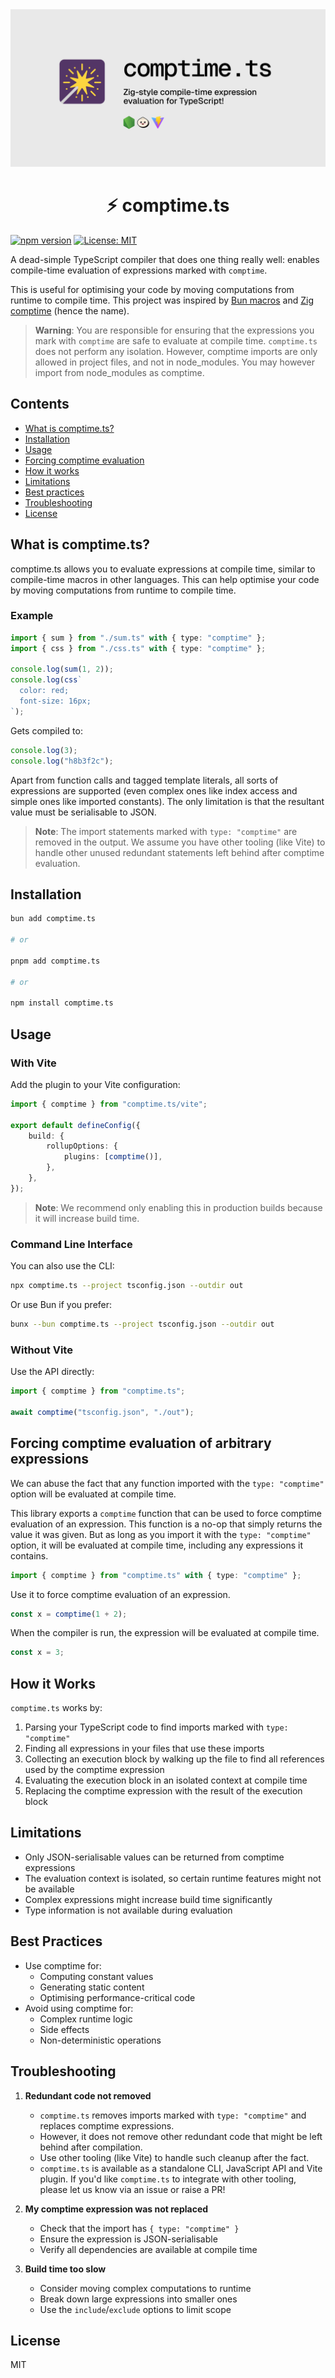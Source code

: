 <div align="center">
  <img src="https://raw.githubusercontent.com/feathers-studio/comptime.ts/master/docs/comptime.ts.svg" alt="Hyperactive">
</div>

<div align="center">
<h1>⚡️ comptime.ts</h1>
</div>

[![npm version](https://img.shields.io/npm/v/comptime.ts.svg)](https://www.npmjs.com/package/comptime.ts)
[![License: MIT](https://img.shields.io/badge/License-MIT-yellow.svg)](https://opensource.org/licenses/MIT)

A dead-simple TypeScript compiler that does one thing really well: enables compile-time evaluation of expressions marked with `comptime`.

This is useful for optimising your code by moving computations from runtime to compile time. This project was inspired by [Bun macros](https://bun.sh/docs/bundler/macros) and [Zig comptime](https://ziglang.org/documentation/master/#Compile-Time-Expressions) (hence the name).

> **Warning**: You are responsible for ensuring that the expressions you mark with `comptime` are safe to evaluate at compile time. `comptime.ts` does not perform any isolation. However, comptime imports are only allowed in project files, and not in node_modules. You may however import from node_modules as comptime.

## Contents

-   [What is comptime.ts?](#what-is-comptime.ts)
-   [Installation](#installation)
-   [Usage](#usage)
-   [Forcing comptime evaluation](#forcing-comptime-evaluation-of-arbitrary-expressions)
-   [How it works](#how-it-works)
-   [Limitations](#limitations)
-   [Best practices](#best-practices)
-   [Troubleshooting](#troubleshooting)
-   [License](#license)

## What is comptime.ts?

comptime.ts allows you to evaluate expressions at compile time, similar to compile-time macros in other languages. This can help optimise your code by moving computations from runtime to compile time.

### Example

```typescript
import { sum } from "./sum.ts" with { type: "comptime" };
import { css } from "./css.ts" with { type: "comptime" };

console.log(sum(1, 2));
console.log(css`
  color: red;
  font-size: 16px;
`);
```

Gets compiled to:

```typescript
console.log(3);
console.log("h8b3f2c");
```

Apart from function calls and tagged template literals, all sorts of expressions are supported (even complex ones like index access and simple ones like imported constants). The only limitation is that the resultant value must be serialisable to JSON.

> **Note**: The import statements marked with `type: "comptime"` are removed in the output. We assume you have other tooling (like Vite) to handle other unused redundant statements left behind after comptime evaluation.

## Installation

```bash
bun add comptime.ts

# or

pnpm add comptime.ts

# or

npm install comptime.ts
```

## Usage

### With Vite

Add the plugin to your Vite configuration:

```typescript
import { comptime } from "comptime.ts/vite";

export default defineConfig({
	build: {
		rollupOptions: {
			plugins: [comptime()],
		},
	},
});
```

> **Note**: We recommend only enabling this in production builds because it will increase build time.

### Command Line Interface

You can also use the CLI:

```bash
npx comptime.ts --project tsconfig.json --outdir out
```

Or use Bun if you prefer:

```bash
bunx --bun comptime.ts --project tsconfig.json --outdir out
```

### Without Vite

Use the API directly:

```typescript
import { comptime } from "comptime.ts";

await comptime("tsconfig.json", "./out");
```

## Forcing comptime evaluation of arbitrary expressions

We can abuse the fact that any function imported with the `type: "comptime"` option will be evaluated at compile time.

This library exports a `comptime` function that can be used to force comptime evaluation of an expression. This function is a no-op that simply returns the value it was given. But as long as you import it with the `type: "comptime"` option, it will be evaluated at compile time, including any expressions it contains.

```ts
import { comptime } from "comptime.ts" with { type: "comptime" };
```

Use it to force comptime evaluation of an expression.

```ts
const x = comptime(1 + 2);
```

When the compiler is run, the expression will be evaluated at compile time.

```ts
const x = 3;
```

## How it Works

`comptime.ts` works by:

1. Parsing your TypeScript code to find imports marked with `type: "comptime"`
2. Finding all expressions in your files that use these imports
3. Collecting an execution block by walking up the file to find all references used by the comptime expression
4. Evaluating the execution block in an isolated context at compile time
5. Replacing the comptime expression with the result of the execution block

## Limitations

-   Only JSON-serialisable values can be returned from comptime expressions
-   The evaluation context is isolated, so certain runtime features might not be available
-   Complex expressions might increase build time significantly
-   Type information is not available during evaluation

## Best Practices

-   Use comptime for:
    -   Computing constant values
    -   Generating static content
    -   Optimising performance-critical code
-   Avoid using comptime for:
    -   Complex runtime logic
    -   Side effects
    -   Non-deterministic operations

## Troubleshooting

1. **Redundant code not removed**

    - `comptime.ts` removes imports marked with `type: "comptime"` and replaces comptime expressions.
    - However, it does not remove other redundant code that might be left behind after compilation.
    - Use other tooling (like Vite) to handle such cleanup after the fact.
    - `comptime.ts` is available as a standalone CLI, JavaScript API and Vite plugin. If you'd like `comptime.ts` to integrate with other tooling, please let us know via an issue or raise a PR!

1. **My comptime expression was not replaced**

    - Check that the import has `{ type: "comptime" }`
    - Ensure the expression is JSON-serialisable
    - Verify all dependencies are available at compile time

1. **Build time too slow**

    - Consider moving complex computations to runtime
    - Break down large expressions into smaller ones
    - Use the `include`/`exclude` options to limit scope

## License

MIT
